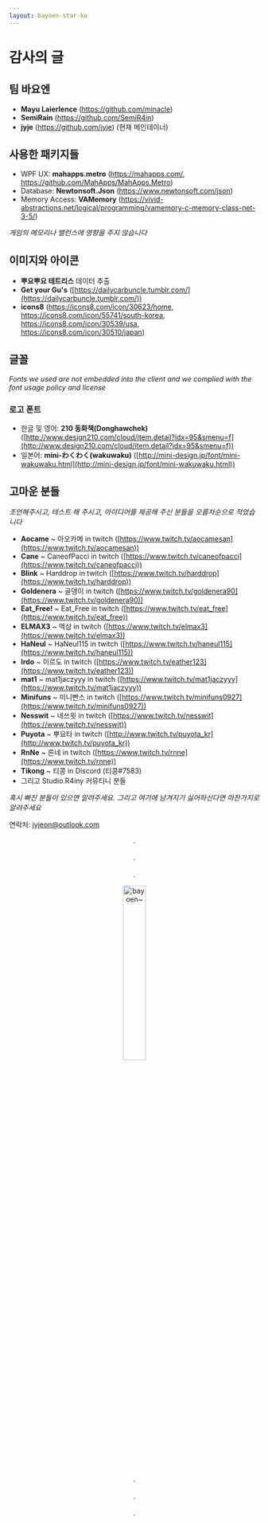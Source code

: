 ```yaml
---
layout: bayoen-star-ko
---
```


# 감사의 글

## 팀 바요엔
- **Mayu Laierlence** (https://github.com/minacle)
- **SemiRain** (https://github.com/SemiR4in)
- **jyje** (https://github.com/jyje) (현재 메인테이너)

## 사용한 패키지들
- WPF UX: **mahapps.metro** (https://mahapps.com/, https://github.com/MahApps/MahApps.Metro)
- Database: **Newtonsoft.Json** (https://www.newtonsoft.com/json)
- Memory Access: **VAMemory** (https://vivid-abstractions.net/logical/programming/vamemory-c-memory-class-net-3-5/)

_게임의 메모리나 밸런스에 영향을 주지 않습니다_

## 이미지와 아이콘
- **뿌요뿌요 테트리스** 데이터 추출
- **Get your Gu's** ([https://dailycarbuncle.tumblr.com/](https://dailycarbuncle.tumblr.com/))
- **icons8** (https://icons8.com/icon/30623/home, https://icons8.com/icon/55741/south-korea, https://icons8.com/icon/30539/usa, https://icons8.com/icon/30510/japan)

## 글꼴
_Fonts we used are not embedded into the client and we complied with the font usage policy and license_
### 로고 폰트
- 한글 및 영어: **210 동화책(Donghawchek)** ([http://www.design210.com/cloud/item.detail?idx=95&smenu=f](http://www.design210.com/cloud/item.detail?idx=95&smenu=f))
- 일본어: **mini-わくわく(wakuwaku)** ([http://mini-design.jp/font/mini-wakuwaku.html](http://mini-design.jp/font/mini-wakuwaku.html))

## 고마운 분들
_조언해주시고, 테스트 해 주시고, 아이디어를 제공해 주신 분들을 오름차순으로 적었습니다_
- **Aocame** ~ 아오카메 in twitch ([https://www.twitch.tv/aocamesan](https://www.twitch.tv/aocamesan))
- **Cane** ~ CaneofPacci in twitch ([https://www.twitch.tv/caneofpacci](https://www.twitch.tv/caneofpacci))
- **Blink** ~ Harddrop in twitch ([https://www.twitch.tv/harddrop](https://www.twitch.tv/harddrop))
- **Goldenera** ~ 골뎅이 in twitch ([https://www.twitch.tv/goldenera90](https://www.twitch.tv/goldenera90))
- **Eat_Free!** ~ Eat_Free in twitch ([https://www.twitch.tv/eat_free](https://www.twitch.tv/eat_free))
- **ELMAX3** ~ 엑삼 in twitch ([https://www.twitch.tv/elmax3](https://www.twitch.tv/elmax3))
- **HaNeul** ~ HaNeul115 in twitch ([https://www.twitch.tv/haneul115](https://www.twitch.tv/haneul115))
- **Irdo** ~ 이르도 in twitch ([https://www.twitch.tv/eather123](https://www.twitch.tv/eather123))
- **mat1** ~ mat1jaczyyy in twitch ([https://www.twitch.tv/mat1jaczyyy](https://www.twitch.tv/mat1jaczyyy))
- **Minifuns** ~ 미니빤스 in twitch ([https://www.twitch.tv/minifuns0927](https://www.twitch.tv/minifuns0927))
- **Nesswit** ~ 네쓰윗 in twitch ([https://www.twitch.tv/nesswit](https://www.twitch.tv/nesswit))
- **Puyota** ~ 뿌요타 in twitch ([http://www.twitch.tv/puyota_kr](http://www.twitch.tv/puyota_kr))
- **RnNe** ~ 른네 in twitch ([https://www.twitch.tv/rnne](https://www.twitch.tv/rnne))
- **Tikong** ~ 티콩 in Discord (티콩#7583)
- 그리고 Studio.R4iny 커뮤티니 분들

_혹시 빠진 분들이 있으면 알려주세요. 그리고 여기에 남겨지기 싫어하신다면 마찬가지로 알려주세요_

연락처: jyjeon@outlook.com

<p align="center">
.<br/><br/>
.<br/><br/>
.
</p>

<p align="center">
   <img src="{{ site.lang_url }}/res/tumblr_inline_pa4kt3sMfh1rg6qfd_1280.png" width="30%" alt="bayoen~"/>
</p>

<p align="center">
.<br/><br/>
.<br/><br/>
.
</p>